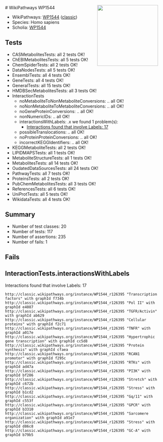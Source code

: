 <img style="float: right; width: 200px" src="https://upload.wikimedia.org/wikipedia/commons/thumb/8/83/Wplogo_with_text_500.png/640px-Wplogo_with_text_500.png" />
# WikiPathways WP1544

* WikiPathways: [WP1544](https://wikipathways.org/pathways/WP1544) ([classic](https://classic.wikipathways.org/instance/WP1544))
* Species: Homo sapiens
* Scholia: [WP1544](https://scholia.toolforge.org/wikipathways/WP1544)
## Tests
* CASMetabolitesTests: all 2 tests OK!
* ChEBIMetabolitesTests: all 5 tests OK!
* ChemSpiderTests: all 2 tests OK!
* DataNodesTests: all 5 tests OK!
* EnsemblTests: all 4 tests OK!
* GeneTests: all 4 tests OK!
* GeneralTests: all 15 tests OK!
* HMDBSecMetabolitesTests: all 3 tests OK!
* InteractionTests
    * noMetaboliteToNonMetaboliteConversions: .. all OK!
    * noNonMetaboliteToMetaboliteConversions: .. all OK!
    * noGeneProteinConversions: .. all OK!
    * nonNumericIDs: .. all OK!
    * interactionsWithLabels: .x we found 1 problem(s):
        * [Interactions found that involve Labels: 17](#fe97a8bf)
    * possibleTranslocations: .. all OK!
    * noProteinProteinConversions: .. all OK!
    * incorrectKEGGIdentifiers: .. all OK!
* KEGGMetaboliteTests: all 2 tests OK!
* LIPIDMAPSTests: all 1 tests OK!
* MetaboliteStructureTests: all 1 tests OK!
* MetabolitesTests: all 14 tests OK!
* OudatedDataSourcesTests: all 24 tests OK!
* PathwayTests: all 7 tests OK!
* ProteinsTests: all 2 tests OK!
* PubChemMetabolitesTests: all 3 tests OK!
* ReferencesTests: all 6 tests OK!
* UniProtTests: all 5 tests OK!
* WikidataTests: all 4 tests OK!


## Summary

* Number of test classes: 20
* Number of tests: 117
* Number of assertions: 235
* Number of fails: 1

## Fails

<a name="fe97a8bf" />

## InteractionTests.interactionsWithLabels

Interactions found that involve Labels: 17
```
http://classic.wikipathways.org/instance/WP1544_r126395 "Transcription factors" with graphId f734b
http://classic.wikipathways.org/instance/WP1544_r126395 "Pol II" with graphId e4087
http://classic.wikipathways.org/instance/WP1544_r126395 "TGFR/Activin" with graphId ab629
http://classic.wikipathways.org/instance/WP1544_r126395 "Cellular proteins" with graphId f2c71
http://classic.wikipathways.org/instance/WP1544_r126395 "TNFR" with graphId a017e
http://classic.wikipathways.org/instance/WP1544_r126395 "Hypertrophic gene transcription" with graphId cc5d8
http://classic.wikipathways.org/instance/WP1544_r126395 "Protein synthesis" with graphId cfaea
http://classic.wikipathways.org/instance/WP1544_r126395 "RCAN1 promotor" with graphId f295c
http://classic.wikipathways.org/instance/WP1544_r126395 "RTKs" with graphId ad47a
http://classic.wikipathways.org/instance/WP1544_r126395 "PI3K" with graphId bf286
http://classic.wikipathways.org/instance/WP1544_r126395 "Stretch" with graphId c672b
http://classic.wikipathways.org/instance/WP1544_r126395 "Stress" with graphId b1cd2
http://classic.wikipathways.org/instance/WP1544_r126395 "Gq/11" with graphId c553f
http://classic.wikipathways.org/instance/WP1544_r126395 "GPCR" with graphId b3310
http://classic.wikipathways.org/instance/WP1544_r126395 "Sarcomere organization" with graphId a91e7
http://classic.wikipathways.org/instance/WP1544_r126395 "Stress" with graphId d86c8
http://classic.wikipathways.org/instance/WP1544_r126395 "GC-A" with graphId b79b5
```

